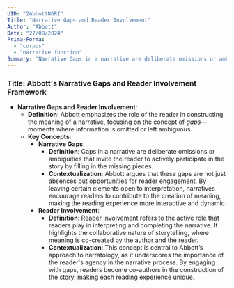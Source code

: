 ```yaml
---
UID: "2AbbottNGRI"
Title: "Narrative Gaps and Reader Involvement"
Author: "Abbott"
Date: "27/08/2024"
Prima-Forma:
  - "corpus"
  - "narrative function"
Summary: "Narrative Gaps in a narrative are deliberate omissions or ambiguities that invite the reader to actively participate in the story by filling in the missing pieces."
---
```


### Title: **Abbott's Narrative Gaps and Reader Involvement Framework**
- **Narrative Gaps and Reader Involvement**:
  - **Definition**: Abbott emphasizes the role of the reader in constructing the meaning of a narrative, focusing on the concept of *gaps*—moments where information is omitted or left ambiguous.
  - **Key Concepts**:
    - **Narrative Gaps**:
      - **Definition**: Gaps in a narrative are deliberate omissions or ambiguities that invite the reader to actively participate in the story by filling in the missing pieces.
      - **Contextualization**: Abbott argues that these gaps are not just absences but opportunities for reader engagement. By leaving certain elements open to interpretation, narratives encourage readers to contribute to the creation of meaning, making the reading experience more interactive and dynamic.
    - **Reader Involvement**:
      - **Definition**: Reader involvement refers to the active role that readers play in interpreting and completing the narrative. It highlights the collaborative nature of storytelling, where meaning is co-created by the author and the reader.
      - **Contextualization**: This concept is central to Abbott’s approach to narratology, as it underscores the importance of the reader's agency in the narrative process. By engaging with gaps, readers become co-authors in the construction of the story, making each reading experience unique.